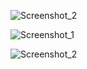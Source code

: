 ![Screenshot_2](https://github.com/safaanilatasoy/100-Days-Coding-Projects/assets/61758061/2aa9a6bf-7699-4b17-9e16-14da25647fda)


![Screenshot_1](https://github.com/safaanilatasoy/100-Days-Coding-Projects/assets/61758061/90505c6f-6856-4965-adb6-2f2987893914)


![Screenshot_2](https://github.com/safaanilatasoy/100-Days-Coding-Projects/assets/61758061/81aacd21-6560-4eb0-a478-fb3a6c1468a6)

